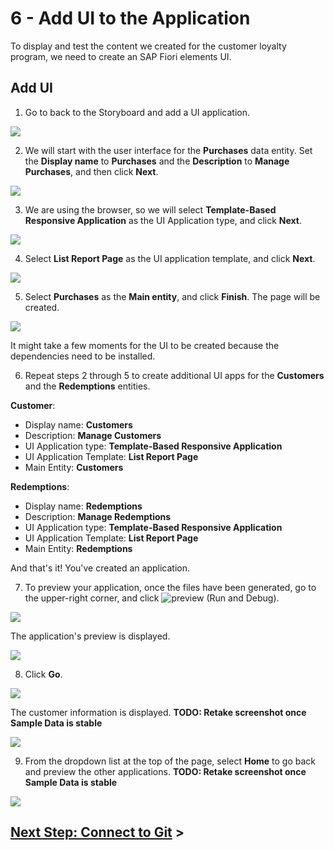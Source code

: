 # 6 - Add UI to the Application

To display and test the content we created for the customer loyalty program, we need to create an SAP Fiori elements UI.


## Add UI 

1. Go to back to the Storyboard and add a UI application.

![](./Images/6_Screenshot_1.png)

2. We will start with the user interface for the **Purchases** data entity. 
Set the **Display name** to **Purchases** and the **Description** to **Manage Purchases**, and then click **Next**.

![](./Images/6_Screenshot_2.png)

3. We are using the browser, so we will select **Template-Based Responsive Application** as the UI Application type, and click **Next**.

![](./Images/6_Screenshot_3.png)

4. Select **List Report Page** as the UI application template, and click **Next**. 

![](./Images/6_Screenshot_4.png)

5. Select **Purchases** as the **Main entity**, and click **Finish**. The page will be created.

![](./Images/6_Screenshot_5.png)

It might take a few moments for the UI to be created because the dependencies need to be installed. 

6. Repeat steps 2 through 5 to create additional UI apps for the **Customers** and the **Redemptions** entities.

**Customer**:
* Display name: **Customers** <br/>
* Description: **Manage Customers**
* UI Application type: **Template-Based Responsive Application** <br/>
* UI Application Template: **List Report Page** <br/>
* Main Entity: **Customers** <br/>

**Redemptions**:
* Display name: **Redemptions** <br/>
* Description: **Manage Redemptions** <br/>
* UI Application type: **Template-Based Responsive Application** <br/>
* UI Application Template: **List Report Page** <br/>
* Main Entity: **Redemptions** <br/>

And that's it! You've created an application.

7. To preview your application, once the files have been generated, go to the upper-right corner, and click ![preview](./Images/6_playgreen.png) (Run and Debug).

![](./Images/6_Screenshot_6.png)

The application's preview is displayed.

![](./Images/6_Screenshot_7.png)

8. Click **Go**.

![](./Images/6_Screenshot_8.png)

The customer information is displayed. **TODO: Retake screenshot once Sample Data is stable**

![](./Images/6_Screenshot_9.png)

9. From the dropdown list at the top of the page, select **Home** to go back and preview the other applications. **TODO: Retake screenshot once Sample Data is stable**

![](./Images/6_Screenshot_10.png)

## [Next Step: Connect to Git](./7_Connect_to_Git.md) >